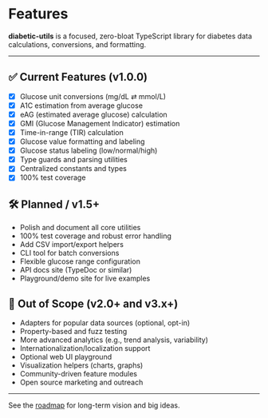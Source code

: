 # Features

**diabetic-utils** is a focused, zero-bloat TypeScript library for diabetes data calculations, conversions, and formatting.

---

## ✅ Current Features (v1.0.0)

- [x] Glucose unit conversions (mg/dL ⇄ mmol/L)
- [x] A1C estimation from average glucose
- [x] eAG (estimated average glucose) calculation
- [x] GMI (Glucose Management Indicator) estimation
- [x] Time-in-range (TIR) calculation
- [x] Glucose value formatting and labeling
- [x] Glucose status labeling (low/normal/high)
- [x] Type guards and parsing utilities
- [x] Centralized constants and types
- [x] 100% test coverage

## 🛠️ Planned / v1.5+

- Polish and document all core utilities
- 100% test coverage and robust error handling
- Add CSV import/export helpers
- CLI tool for batch conversions
- Flexible glucose range configuration
- API docs site (TypeDoc or similar)
- Playground/demo site for live examples

## 🚫 Out of Scope (v2.0+ and v3.x+)

- Adapters for popular data sources (optional, opt-in)
- Property-based and fuzz testing
- More advanced analytics (e.g., trend analysis, variability)
- Internationalization/localization support
- Optional web UI playground
- Visualization helpers (charts, graphs)
- Community-driven feature modules
- Open source marketing and outreach

---

See the [roadmap](./roadmap.md) for long-term vision and big ideas.
